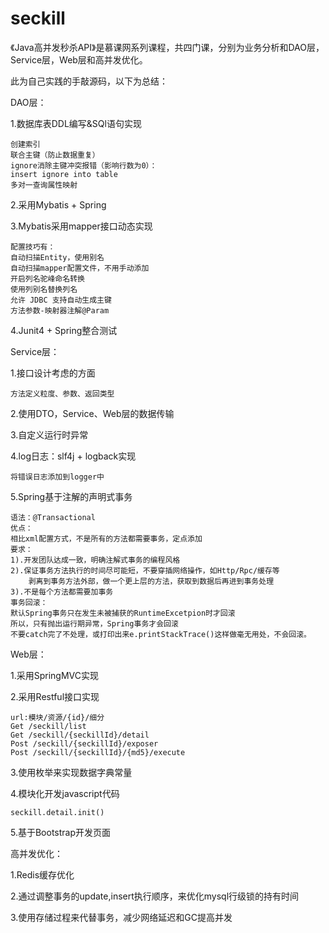 # seckill

《Java高并发秒杀API》是慕课网系列课程，共四门课，分别为业务分析和DAO层，Service层，Web层和高并发优化。

此为自己实践的手敲源码，以下为总结：

DAO层：

1.数据库表DDL编写&SQl语句实现

    创建索引
    联合主键（防止数据重复）
    ignore消除主键冲突报错（影响行数为0）：
    insert ignore into table 
    多对一查询属性映射
2.采用Mybatis + Spring

3.Mybatis采用mapper接口动态实现

    配置技巧有：
    自动扫描Entity，使用别名
    自动扫描mapper配置文件，不用手动添加
    开启列名驼峰命名转换
    使用列别名替换列名
    允许 JDBC 支持自动生成主键
    方法参数-映射器注解@Param
	
4.Junit4 + Spring整合测试

Service层：

1.接口设计考虑的方面

    方法定义粒度、参数、返回类型
2.使用DTO，Service、Web层的数据传输

3.自定义运行时异常

4.log日志：slf4j + logback实现
  
    将错误日志添加到logger中
  
5.Spring基于注解的声明式事务

  	语法：@Transactional
  	优点：
  	相比xml配置方式，不是所有的方法都需要事务，定点添加
  	要求：
  	1).开发团队达成一致，明确注解式事务的编程风格
  	2).保证事务方法执行的时间尽可能短，不要穿插网络操作，如Http/Rpc/缓存等
  		剥离到事务方法外部，做一个更上层的方法，获取到数据后再进到事务处理
  	3).不是每个方法都需要加事务
  	事务回滚：
  	默认Spring事务只在发生未被捕获的RuntimeExcetpion时才回滚
  	所以，只有抛出运行期异常，Spring事务才会回滚
  	不要catch完了不处理，或打印出来e.printStackTrace()这样做毫无用处，不会回滚。
	
Web层：

1.采用SpringMVC实现

2.采用Restful接口实现

  	url:模块/资源/{id}/细分 
  	Get /seckill/list
  	Get /seckill/{seckillId}/detail
  	Post /seckill/{seckillId}/exposer
  	Post /seckill/{seckillId}/{md5}/execute
	
3.使用枚举来实现数据字典常量

4.模块化开发javascript代码

    seckill.detail.init()
	
5.基于Bootstrap开发页面

高并发优化：

1.Redis缓存优化

2.通过调整事务的update,insert执行顺序，来优化mysql行级锁的持有时间

3.使用存储过程来代替事务，减少网络延迟和GC提高并发


  
  
